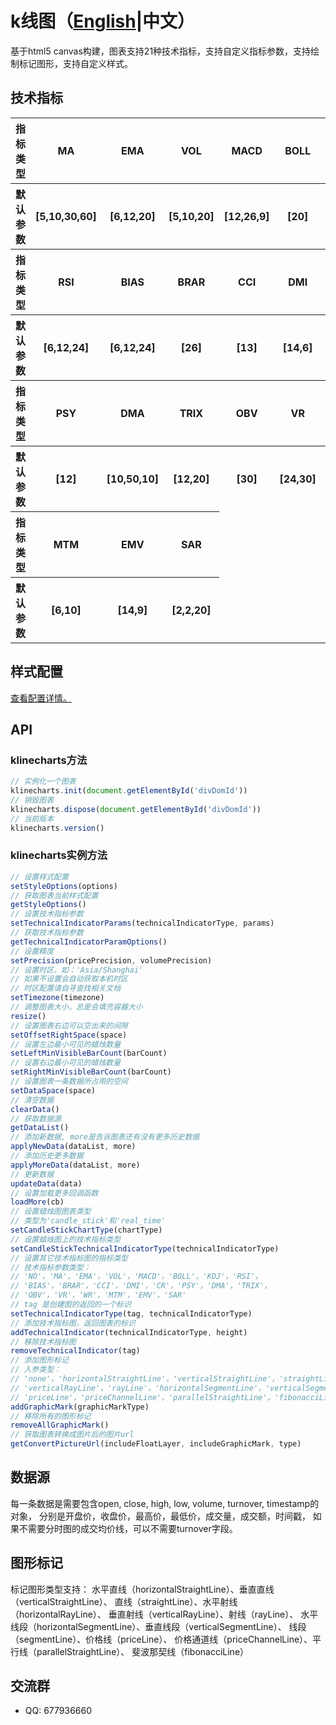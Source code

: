 # k线图（[English](../README.md)|中文）
基于html5 canvas构建，图表支持21种技术指标，支持自定义指标参数，支持绘制标记图形，支持自定义样式。

## 技术指标
<table>
    <tbody>
        <tr>
            <th>指标类型</th>
            <th>MA</th>
            <th>EMA</th>
            <th>VOL</th>
            <th>MACD</th>
            <th>BOLL</th>
            <th>KDJ</th>
        </tr>
        <tr>
            <th>默认参数</th>
            <th>[5,10,30,60]</th>
            <th>[6,12,20]</th>
            <th>[5,10,20]</th>
            <th>[12,26,9]</th>
            <th>[20]</th>
            <th>[9,3,3]</th>
        </tr>
        <tr>
           <th>指标类型</th>
           <th>RSI</th>
           <th>BIAS</th>
           <th>BRAR</th>
           <th>CCI</th>
           <th>DMI</th>
           <th>CR</th>
        </tr>
        <tr>
            <th>默认参数</th>
            <th>[6,12,24]</th>
            <th>[6,12,24]</th>
            <th>[26]</th>
            <th>[13]</th>
            <th>[14,6]</th>
            <th>[26,10,20,40,60]</th>
        </tr>
        <tr>
            <th>指标类型</th>
            <th>PSY</th>
            <th>DMA</th>
            <th>TRIX</th>
            <th>OBV</th>
            <th>VR</th>
            <th>WR</th>
        </tr>
        <tr>
            <th>默认参数</th>
            <th>[12]</th>
            <th>[10,50,10]</th>
            <th>[12,20]</th>
            <th>[30]</th>
            <th>[24,30]</th>
            <th>[13,34,89]</th>
        </tr>
        <tr>
            <th>指标类型</th>
            <th>MTM</th>
            <th>EMV</th>
            <th>SAR</th>
        </tr>
        <tr>
            <th>默认参数</th>
            <th>[6,10]</th>
            <th>[14,9]</th>
            <th>[2,2,20]</th>
        </tr>
    </tbody>
</table>

## 样式配置
[查看配置详情。](../STYLE-CONFIG-DETAIL.md)

## API
### klinecharts方法
```js
// 实例化一个图表
klinecharts.init(document.getElementById('divDomId'))
// 销毁图表
klinecharts.dispose(document.getElementById('divDomId'))
// 当前版本
klinecharts.version()
```

### klinecharts实例方法
```js
// 设置样式配置
setStyleOptions(options)
// 获取图表当前样式配置
getStyleOptions()
// 设置技术指标参数
setTechnicalIndicatorParams(technicalIndicatorType, params)
// 获取技术指标参数
getTechnicalIndicatorParamOptions()
// 设置精度
setPrecision(pricePrecision, volumePrecision)
// 设置时区，如：'Asia/Shanghai'
// 如果不设置会自动获取本机时区
// 时区配置请自寻查找相关文档
setTimezone(timezone)
// 调整图表大小，总是会填充容器大小
resize()
// 设置图表右边可以空出来的间隙
setOffsetRightSpace(space)
// 设置左边最小可见的蜡烛数量
setLeftMinVisibleBarCount(barCount)
// 设置右边最小可见的蜡烛数量
setRightMinVisibleBarCount(barCount)
// 设置图表一条数据所占用的空间
setDataSpace(space)
// 清空数据
clearData()
// 获取数据源
getDataList()
// 添加新数据, more是告诉图表还有没有更多历史数据
applyNewData(dataList, more)
// 添加历史更多数据
applyMoreData(dataList, more)
// 更新数据
updateData(data)
// 设置加载更多回调函数
loadMore(cb)
// 设置蜡烛图图表类型
// 类型为'candle_stick'和'real_time'
setCandleStickChartType(chartType)
// 设置蜡烛图上的技术指标类型
setCandleStickTechnicalIndicatorType(technicalIndicatorType)
// 设置其它技术指标图的指标类型
// 技术指标参数类型：
// 'NO'，'MA'，'EMA'，'VOL'，'MACD'，'BOLL'，'KDJ'，'RSI'，
// 'BIAS'，'BRAR'，'CCI'，'DMI'，'CR'，'PSY'，'DMA'，'TRIX'，
// 'OBV'，'VR'，'WR'，'MTM'，'EMV'，'SAR'
// tag 是创建图的返回的一个标识
setTechnicalIndicatorType(tag, technicalIndicatorType)
// 添加技术指标图，返回图表的标识
addTechnicalIndicator(technicalIndicatorType, height)
// 移除技术指标图
removeTechnicalIndicator(tag)
// 添加图形标记
// 入参类型：
// 'none'，'horizontalStraightLine'，'verticalStraightLine'，'straightLine'，'horizontalRayLine'
// 'verticalRayLine'，'rayLine'，'horizontalSegmentLine'，'verticalSegmentLine'，'segmentLine'
// 'priceLine'，'priceChannelLine'，'parallelStraightLine'，'fibonacciLine'
addGraphicMark(graphicMarkType)
// 移除所有的图形标记
removeAllGraphicMark()
// 获取图表转换成图片后的图片url
getConvertPictureUrl(includeFloatLayer, includeGraphicMark, type)
```

## 数据源
每一条数据是需要包含open, close, high, low, volume, turnover, timestamp的对象，
分别是开盘价，收盘价，最高价，最低价，成交量，成交额，时间戳，
如果不需要分时图的成交均价线，可以不需要turnover字段。

## 图形标记
标记图形类型支持：
水平直线（horizontalStraightLine）、垂直直线（verticalStraightLine）、
直线（straightLine）、水平射线（horizontalRayLine）、
垂直射线（verticalRayLine）、射线（rayLine）、
水平线段（horizontalSegmentLine）、垂直线段（verticalSegmentLine）、
线段（segmentLine）、价格线（priceLine）、
价格通道线（priceChannelLine）、平行线（parallelStraightLine）、
斐波那契线（fibonacciLine）

## 交流群
+ QQ: 677936660
